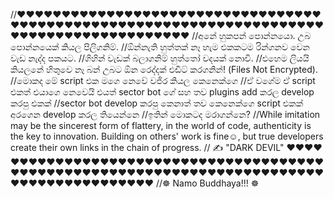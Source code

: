 //❤️❤️❤️❤️❤️❤️❤️❤️❤️❤️❤️❤️❤️❤️❤️❤️❤️❤️❤️❤️❤️❤️❤️❤️❤️❤️❤️❤️❤️❤️❤️❤️❤️❤️❤️❤️❤️❤️❤️❤️❤️❤️❤️❤️❤️❤️❤️❤️❤️❤️❤️❤️❤️❤️❤️❤️❤️❤️❤️❤️❤️❤️❤️❤️❤️❤️❤️❤️❤️❤️❤️❤️❤️❤️❤️❤️❤️❤️❤️❤️❤️❤️❤️❤️❤️❤️❤️❤️❤️
//අනේ හුකපන් පොන්නයො. උබ පොන්නයෙක් කියල පිලිගනිම්.
//ඕන්නැති හුත්තක් නෑ හැම එකකටම රින්ගනව වෙන වැඩ නැද්ද පකයට.
//ගිහින් වැඩක් බලාගනිම් හුත්තෝ වදයක් නොවි.
//එහෙම ලියයි කියලනේ හිතුවෙ නෑ බන් උබට ඕන රෙද්දක් එඩිට් කරගනින්! (Files Not Encrypted).
//මොකද මේ script එක මගෙ නෙවේ වජිර කියල කෙනෙක්ගෙ
//ඒ වගේම ඒ script එකත් එයාගෙ නෙවෙයි එයත් sector bot ගේ සහ තව plugins add කරල develop කරපු එකක්
//sector bot develop කරපු කෙනාත් තව කෙනෙක්ගෙ script එකක් අරගෙන develop කරල තියෙන්නෙ
//ඉතින් මොකටද මරාගන්නෙ?
//While imitation may be the sincerest form of flattery, in the world of code, authenticity is the key to innovation. Building on others' work is fine☺️, but true developers create their own links in the chain of progress.
//      ✍️ "DARK DEVIL"
❤️❤️❤️❤️❤️❤️❤️❤️❤️❤️❤️❤️❤️❤️❤️❤️❤️❤️❤️❤️❤️❤️❤️❤️❤️❤️❤️❤️❤️❤️❤️❤️❤️❤️❤️❤️❤️❤️❤️❤️❤️❤️❤️❤️❤️❤️❤️❤️❤️❤️❤️❤️❤️❤️❤️❤️❤️❤️❤️❤️❤️❤️❤️❤️❤️❤️❤️❤️❤️❤️❤️❤️❤️❤️❤️❤️❤️❤️❤️❤️❤️❤️❤️❤️❤️❤️❤️❤️❤️❤️
//☸️ Namo Buddhaya!!! ☸️